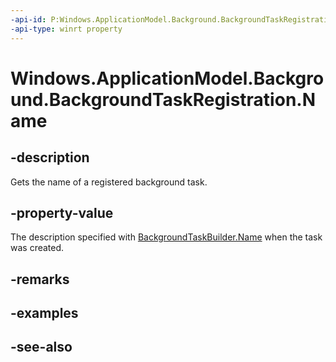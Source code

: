 ```yaml
---
-api-id: P:Windows.ApplicationModel.Background.BackgroundTaskRegistration.Name
-api-type: winrt property
---
```


<!-- Property syntax
public string Name { get; }
-->

# Windows.ApplicationModel.Background.BackgroundTaskRegistration.Name

## -description
Gets the name of a registered background task.

## -property-value
The description specified with [BackgroundTaskBuilder.Name](backgroundtaskbuilder_name.md) when the task was created.

## -remarks

## -examples

## -see-also

